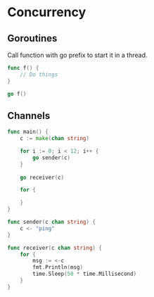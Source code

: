 # Concurrency

## Goroutines
Call function with go prefix to start it in a thread.
```go
func f() {
    // Do things
}

go f()
```

## Channels
```go
func main() {
	c := make(chan string)

	for i := 0; i < 12; i++ {
		go sender(c)
	}
	
	go receiver(c)

	for {

	}
}

func sender(c chan string) {
	c <- "ping"
}

func receiver(c chan string) {
	for {
		msg := <-c
		fmt.Println(msg)
		time.Sleep(50 * time.Millisecond)
	}
}
```